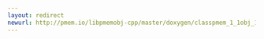 ```yaml
---
layout: redirect
newurl: http://pmem.io/libpmemobj-cpp/master/doxygen/classpmem_1_1obj_1_1pool-members.html
---
```

